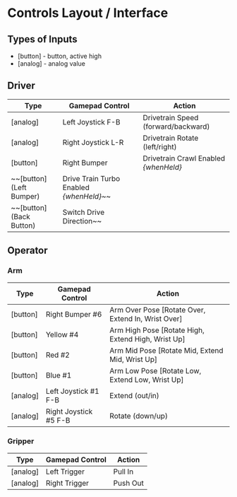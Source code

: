 # Controls Layout / Interface

## Types of Inputs
- [button] - button, active high
- [analog] - analog value

## Driver
| Type     | Gamepad Control    | Action                  |
| -------- | ------------------ | ----------------------- |
| [analog] | Left Joystick F-B  | Drivetrain Speed (forward/backward) |
| [analog] | Right Joystick L-R | Drivetrain Rotate (left/right) |
| [button] | Right Bumper       | Drivetrain Crawl Enabled *{whenHeld}* |
|  ~~[button] (Left Bumper)     | Drive Train Turbo Enabled *{whenHeld}*~~ |
|  ~~[button] (Back Button)     | Switch Drive Direction~~ |

## Operator
### Arm
| Type     | Gamepad Control       | Action                                              |
| -------- | --------------------- | --------------------------------------------------- |
| [button] | Right Bumper #6       | Arm Over Pose  [Rotate Over, Extend In, Wrist Over] |
| [button] | Yellow #4             | Arm High Pose  [Rotate High, Extend High, Wrist Up] |
| [button] | Red #2                | Arm Mid Pose   [Rotate Mid,  Extend Mid, Wrist Up]  |
| [button] | Blue #1               | Arm Low Pose   [Rotate Low,  Extend Low, Wrist Up]  |
| [analog] | Left Joystick #1 F-B  | Extend (out/in)                                     |
| [analog] | Right Joystick #5 F-B | Rotate (down/up)                                    |

### Gripper
| Type     | Gamepad Control       | Action                                              |
| -------- | --------------------- | --------------------------------------------------- |
| [analog] | Left Trigger          | Pull In                                             |
| [analog] | Right Trigger         | Push Out                                            |
